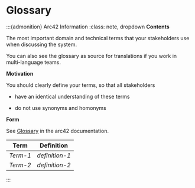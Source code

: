 # Glossary

:::{admonition} Arc42 Information
:class: note, dropdown
**Contents**

The most important domain and technical terms that your stakeholders use
when discussing the system.

You can also see the glossary as source for translations if you work in
multi-language teams.

**Motivation**

You should clearly define your terms, so that all stakeholders

-   have an identical understanding of these terms

-   do not use synonyms and homonyms

**Form**

See [Glossary](https://docs.arc42.org/section-12/) in the arc42
documentation.

| Term                  | Definition                                    |
| --------------------- | --------------------------------------------- |
| *Term-1*              | *definition-1*                                |
| *Term-2*              | *definition-2*                                |
:::


